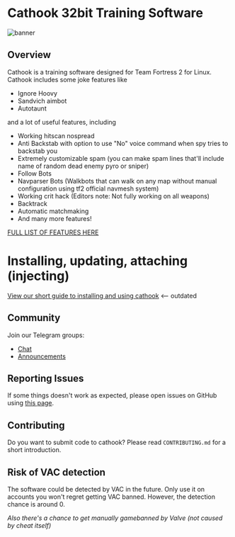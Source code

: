 # Cathook 32bit Training Software
![banner](https://user-images.githubusercontent.com/13179138/134817300-d4865695-af33-4e83-a017-5ec0d31ea0a1.png)

## Overview

Cathook is a training software designed for Team Fortress 2 for Linux. Cathook includes some joke features like

* Ignore Hoovy
* Sandvich aimbot
* Autotaunt

and a lot of useful features, including

* Working hitscan nospread
* Anti Backstab with option to use "No" voice command when spy tries to backstab you
* Extremely customizable spam (you can make spam lines that'll include name of random dead enemy pyro or sniper)
* Follow Bots
* Navparser Bots (Walkbots that can walk on any map without manual configuration using tf2 official navmesh system)
* Working crit hack (Editors note: Not fully working on all weapons)
* Backtrack
* Automatic matchmaking
* And many more features!

[FULL LIST OF FEATURES HERE](https://pastebin.com/wAjwFnDK)

# Installing, updating, attaching (injecting)

[View our short guide to installing and using cathook](https://youtu.be/iCz-3kYWJ5Q) <-- outdated 

## Community

Join our Telegram groups:
- [Chat](https://t.me/cathookcom)
- [Announcements](https://t.me/cathookmel)

## Reporting Issues

If some things doesn't work as expected, please open issues on GitHub using [this page](https://github.com/mlemlody/cathook/issues).

## Contributing

Do you want to submit code to cathook? Please read `CONTRIBUTING.md` for a short introduction.

## Risk of VAC detection

The software could be detected by VAC in the future. Only use it on accounts you won't regret getting VAC banned. However, the detection chance is around 0.

*Also there's a chance to get manually gamebanned by Valve (not caused by cheat itself)*
